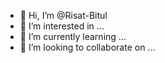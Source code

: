 - 👋 Hi, I’m @Risat-Bitul
- 👀 I’m interested in ...
- 🌱 I’m currently learning ...
- 💞️ I’m looking to collaborate on ...


<!---
Risat-Bitul/Risat-Bitul is a ✨ special ✨ repository because its `README.md` (this file) appears on your GitHub profile.
You can click the Preview link to take a look at your changes.
--->
